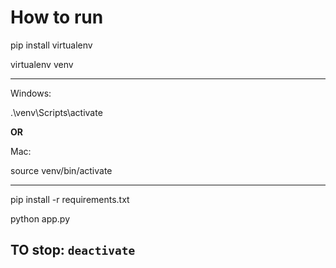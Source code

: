 # How to run

pip install virtualenv

virtualenv venv

---

Windows:

.\venv\Scripts\activate

**OR**

Mac:

source venv/bin/activate

---

pip install -r requirements.txt

python app.py


## TO stop: `deactivate`